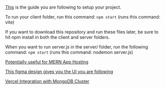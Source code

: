 [This](https://medium.com/@navindu-virajitha/how-to-start-a-mern-vite-project-with-a-github-remote-repository-a-beginners-guide-5819bfd4d6db) is the guide you are following to setup your project.


To run your client folder, run this command:
```npm start``` (runs this command: vite)

If you want to download this repository and run these files later, be sure to
hit npm install in both the client and server folders.


When you want to run server.js in the server/ folder, run the following command:
```npm start``` (runs this command: nodemon server.js)

[Potentially useful for MERN App Hosting](https://vinyldavyl.medium.com/how-to-deploy-a-fullstack-nodejs-and-express-app-on-vercel-c79d433eeb6)

[This figma design gives you the UI you are following](https://www.figma.com/design/pWjmP9AhAUTfNg4wi9C7wu/Music-Player-UI-KIT🎧--Community-?node-id=0-1&p=f&t=9xVzFqQgF99uaSl2-0)

[Vercel Integration with MongoDB Cluster](https://www.mongodb.com/developer/products/atlas/how-to-connect-mongodb-atlas-to-vercel-using-the-new-integration/)